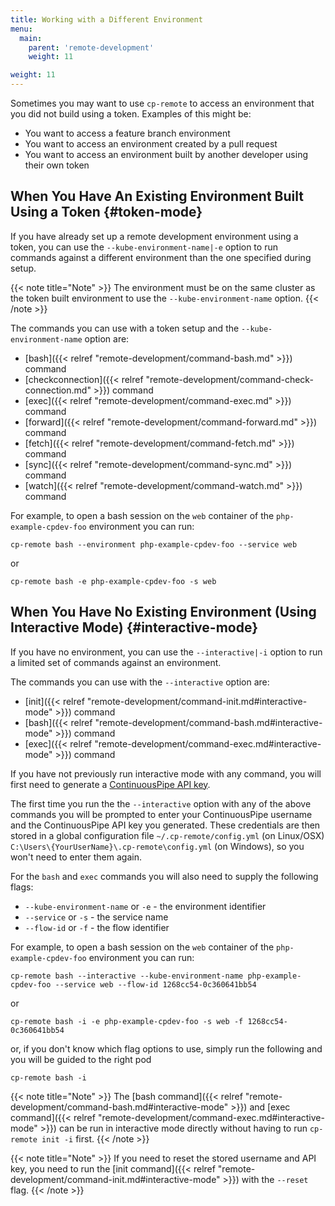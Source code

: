 ```yaml
---
title: Working with a Different Environment
menu:
  main:
    parent: 'remote-development'
    weight: 11

weight: 11
---
```


Sometimes you may want to use `cp-remote` to access an environment that you did not build using a token. Examples of this might be:

* You want to access a feature branch environment
* You want to access an environment created by a pull request
* You want to access an environment built by another developer using their own token

## When You Have An Existing Environment Built Using a Token {#token-mode}

If you have already set up a remote development environment using a token, you can use the `--kube-environment-name|-e` option to run commands against a different environment than the one specified during setup.

{{< note title="Note" >}} 
The environment must be on the same cluster as the token built environment to use the `--kube-environment-name` option.
{{< /note >}}

The commands you can use with a token setup and the `--kube-environment-name` option are:

* [bash]({{< relref "remote-development/command-bash.md" >}}) command
* [checkconnection]({{< relref "remote-development/command-check-connection.md" >}}) command
* [exec]({{< relref "remote-development/command-exec.md" >}}) command
* [forward]({{< relref "remote-development/command-forward.md" >}}) command
* [fetch]({{< relref "remote-development/command-fetch.md" >}}) command
* [sync]({{< relref "remote-development/command-sync.md" >}}) command
* [watch]({{< relref "remote-development/command-watch.md" >}}) command

For example, to open a bash session on the `web` container of the `php-example-cpdev-foo` environment you can run:

```
cp-remote bash --environment php-example-cpdev-foo --service web
```

or

```
cp-remote bash -e php-example-cpdev-foo -s web
```

## When You Have No Existing Environment (Using Interactive Mode) {#interactive-mode}

If you have no environment, you can use the `--interactive|-i` option to run a limited set of commands against an environment.

The commands you can use with the `--interactive` option are:

* [init]({{< relref "remote-development/command-init.md#interactive-mode" >}}) command
* [bash]({{< relref "remote-development/command-bash.md#interactive-mode" >}}) command
* [exec]({{< relref "remote-development/command-exec.md#interactive-mode" >}}) command

If you have not previously run interactive mode with any command, you will first need to generate a [ContinuousPipe API key](https://authenticator.continuouspipe.io/account/api-keys).

The first time you run the the `--interactive` option with any of the above commands you will be prompted to enter your ContinuousPipe username and the ContinuousPipe API key you generated. These credentials are then stored in a global configuration file `~/.cp-remote/config.yml` (on Linux/OSX) `C:\Users\{YourUserName}\.cp-remote\config.yml` (on Windows), so you won't need to enter them again.

For the `bash` and `exec` commands you will also need to supply the following flags:

- `--kube-environment-name` or `-e` - the environment identifier
- `--service` or `-s` - the service name
- `--flow-id` or `-f` - the flow identifier

For example, to open a bash session on the `web` container of the `php-example-cpdev-foo` environment you can run:

```
cp-remote bash --interactive --kube-environment-name php-example-cpdev-foo --service web --flow-id 1268cc54-0c360641bb54
```

or

```
cp-remote bash -i -e php-example-cpdev-foo -s web -f 1268cc54-0c360641bb54
```

or, if you don't know which flag options to use, simply run the following and you will be guided to the right pod

```
cp-remote bash -i
```

{{< note title="Note" >}} 
The [bash command]({{< relref "remote-development/command-bash.md#interactive-mode" >}}) and [exec command]({{< relref "remote-development/command-exec.md#interactive-mode" >}}) can be run in interactive mode directly without having to run `cp-remote init -i` first.
{{< /note >}}

{{< note title="Note" >}}
If you need to reset the stored username and API key, you need to run the [init command]({{< relref "remote-development/command-init.md#interactive-mode" >}}) with the `--reset` flag.
{{< /note >}}

